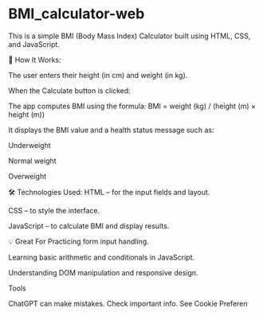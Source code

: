 # BMI_calculator-web

This is a simple BMI (Body Mass Index) Calculator built using HTML, CSS, and JavaScript.

🔧 How It Works:

The user enters their height (in cm) and weight (in kg).

When the Calculate button is clicked:

The app computes BMI using the formula:
BMI = weight (kg) / (height (m) × height (m))

It displays the BMI value and a health status message such as:

Underweight

Normal weight

Overweight

🛠 Technologies Used:
HTML – for the input fields and layout.

CSS – to style the interface.

JavaScript – to calculate BMI and display results.

💡 Great For Practicing form input handling.

Learning basic arithmetic and conditionals in JavaScript.

Understanding DOM manipulation and responsive design.












Tools



ChatGPT can make mistakes. Check important info. See Cookie Preferen
